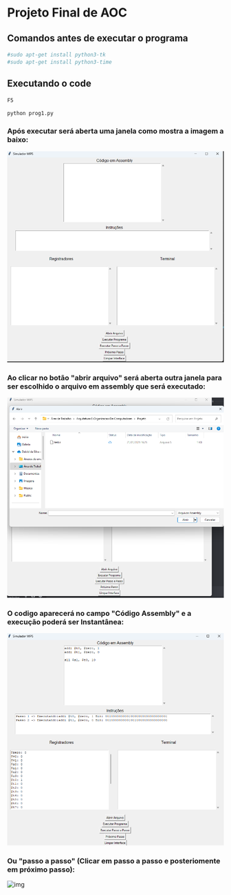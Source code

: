 # Projeto Final de AOC

## Comandos antes de executar o programa
```bash
#sudo apt-get install python3-tk
#sudo apt-get install python3-time
```

## Executando o code
```bash
F5
```
```bash
python prog1.py
```

### Após executar será aberta uma janela como mostra a imagem a baixo:
![img](https://github.com/IF-DeividSilva/Arquitetura-E-Organizacao-De-Computadores/blob/main/Projeto/image2.png)

### Ao clicar no botão "abrir arquivo" será aberta outra janela para ser escolhido o arquivo em assembly que será executado:
![img](https://github.com/IF-DeividSilva/Arquitetura-E-Organizacao-De-Computadores/blob/main/Projeto/image.png)

### O codigo aparecerá no campo "Código Assembly" e a execução poderá ser Instantânea:
![img](https://github.com/IF-DeividSilva/Arquitetura-E-Organizacao-De-Computadores/blob/main/Projeto/image3.png)

### Ou "passo a passo"  (Clicar em passo a passo e posteriomente em próximo passo):
![img](https://github.com/IF-DeividSilva/Arquitetura-E-Organizacao-De-Computadores/blob/main/Projeto/imag4.png)
